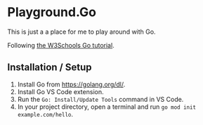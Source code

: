 # Playground.Go

This is just a a place for me to play around with Go.

Following [the W3Schools Go tutorial](https://www.w3schools.com/go/).

## Installation / Setup

1. Install Go from <https://golang.org/dl/>.
1. Install Go VS Code extension.
1. Run the `Go: Install/Update Tools` command in VS Code.
1. In your project directory, open a terminal and run `go mod init example.com/hello`.
